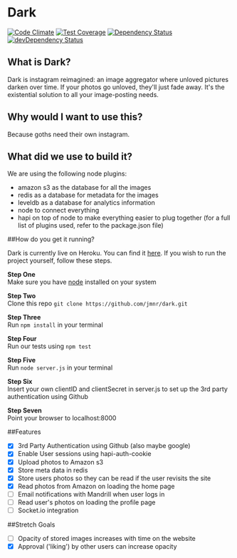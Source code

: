 # Dark

[![Code Climate](https://codeclimate.com/github/jmnr/dark/badges/gpa.svg)](https://codeclimate.com/github/jmnr/dark)
[![Test Coverage](https://codeclimate.com/github/jmnr/dark/badges/coverage.svg)](https://codeclimate.com/github/jmnr/dark/coverage)
[![Dependency Status](https://david-dm.org/jmnr/dark.svg)](https://david-dm.org/jmnr/dark)
[![devDependency Status](https://david-dm.org/jmnr/dark/dev-status.svg)](https://david-dm.org/jmnr/dark#info=devDependencies)

## What is Dark?

Dark is instagram reimagined: an image aggregator where unloved pictures darken over time. If your photos go unloved, they'll just fade away. It's the existential solution to all your image-posting needs.

## Why would I want to use this?

Because goths need their own instagram.

## What did we use to build it?

We are using the following node plugins:

* amazon s3 as the database for all the images
* redis as a database for metadata for the images
* leveldb as a database for analytics information
* node to connect everything
* hapi on top of node to make everything easier to plug together (for a full list of plugins used, refer to the package.json file)

##How do you get it running?

Dark is currently live on Heroku. You can find it [here](darkapp.herokuapp.com). If you wish to run the project yourself, follow these steps.

**Step One**  
Make sure you have [node](https://nodejs.org/) installed on your system

**Step Two**  
Clone this repo ```git clone https://github.com/jmnr/dark.git```

**Step Three**  
Run ```npm install``` in your terminal

**Step Four**  
Run our tests using ```npm test```

**Step Five**  
Run ```node server.js``` in your terminal

**Step Six**  
Insert your own clientID and clientSecret in server.js to set up the 3rd party authentication using Github

**Step Seven**  
Point your browser to localhost:8000

##Features

* [x] 3rd Party Authentication using Github (also maybe google)
* [x] Enable User sessions using hapi-auth-cookie
* [x] Upload photos to Amazon s3
* [x] Store meta data in redis
* [x] Store users photos so they can be read if the user revisits the site
* [x] Read photos from Amazon on loading the home page
* [ ] Email notifications with Mandrill when user logs in
* [ ] Read user's photos on loading the profile page
* [ ] Socket.io integration

##Stretch Goals

* [ ] Opacity of stored images increases with time on the website
* [x] Approval ('liking') by other users can increase opacity
